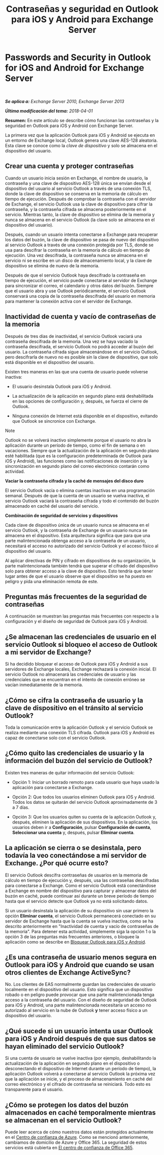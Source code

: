 ﻿---
title: 'Contraseñas y seguridad en Outlook para iOS y Android para Exchange Server'
TOCTitle: Passwords and Security in Outlook for iOS and Android for Exchange Server
ms:assetid: e5565beb-7ef3-47c4-8daf-6d8f1d22dceb
ms:mtpsurl: https://technet.microsoft.com/es-es/library/Mt465750(v=EXCHG.150)
ms:contentKeyID: 70312149
ms.date: 05/22/2018
mtps_version: v=EXCHG.150
ms.translationtype: MT
---

# Passwords and Security in Outlook for iOS and Android for Exchange Server

 

_**Se aplica a:** Exchange Server 2010, Exchange Server 2013_

_**Última modificación del tema:** 2018-04-01_

**Resumen:**  En este artículo se describe cómo funcionan las contraseñas y la seguridad en Outlook para iOS y Android con Exchange Server.

La primera vez que la aplicación Outlook para iOS y Android se ejecuta en un entorno de Exchange local, Outlook genera una clave AES-128 aleatoria. Esta clave se conoce como la *clave de dispositivo* y solo se almacena en el dispositivo del usuario.

## Crear una cuenta y proteger contraseñas

Cuando un usuario inicia sesión en Exchange, el nombre de usuario, la contraseña y una clave de dispositivo AES-128 única se envían desde el dispositivo del usuario al servicio Outlook a través de una conexión TLS, donde la clave de dispositivo se conserva en la memoria de cálculo en tiempo de ejecución. Después de comprobar la contraseña con el servidor de Exchange, el servicio Outlook usa la clave de dispositivo para cifrar la contraseña, y la contraseña cifrada se almacena posteriormente en el servicio. Mientras tanto, la clave de dispositivo se elimina de la memoria y nunca se almacena en el servicio Outlook (la clave solo se almacena en el dispositivo del usuario).

Después, cuando un usuario intenta conectarse a Exchange para recuperar los datos del buzón, la clave de dispositivo se pasa de nuevo del dispositivo al servicio Outlook a través de una conexión protegida por TLS, donde se usa para descifrar la contraseña en la memoria de cálculo en tiempo de ejecución. Una vez descifrada, la contraseña nunca se almacena en el servicio ni se escribe en un disco de almacenamiento local, y la clave de dispositivo se elimina de nuevo de la memoria.

Después de que el servicio Outlook haya descifrado la contraseña en tiempo de ejecución, el servicio puede conectarse al servidor de Exchange para sincronizar el correo, el calendario y otros datos del buzón. Siempre que el usuario abra y use Outlook periódicamente, el servicio Outlook conservará una copia de la contraseña descifrada del usuario en memoria para mantener la conexión activa con el servidor de Exchange.

## Inactividad de cuenta y vacío de contraseñas de la memoria

Después de tres días de inactividad, el servicio Outlook vaciará una contraseña descifrada de la memoria. Una vez se haya vaciado la contraseña descifrada, el servicio Outlook no podrá acceder al buzón del usuario. La contraseña cifrada sigue almacenándose en el servicio Outlook, pero descifrarla de nuevo no es posible sin la clave de dispositivo, que solo está disponible en el dispositivo del usuario.

Existen tres maneras en las que una cuenta de usuario puede volverse inactiva:

  - El usuario desinstala Outlook para iOS y Android.

  - La actualización de la aplicación en segundo plano está deshabilitada en las opciones de configuración y, después, se fuerza el cierre de Outlook.

  - Ninguna conexión de Internet está disponible en el dispositivo, evitando que Outlook se sincronice con Exchange.


> [!NOTE]
> Outlook no se volverá inactivo simplemente porque el usuario no abra la aplicación durante un período de tiempo, como el fin de semana o en vacaciones. Siempre que la actualización de la aplicación en segundo plano esté habilitada (que es la configuración predeterminada de Outlook para iOS y Android), las funciones como las notificaciones de inserción y la sincronización en segundo plano del correo electrónico contarán como actividad.



**Vaciar la contraseña cifrada y la caché de mensajes del disco duro**

El servicio Outlook vacía o elimina cuentas inactivas en una programación semanal. Después de que la cuenta de un usuario se vuelva inactiva, el servicio Outlook vaciará la contraseña cifrada y todo el contenido del buzón almacenado en caché del usuario del servicio.

**Combinación de seguridad de servicios y dispositivos**

Cada clave de dispositivo única de un usuario nunca se almacena en el servicio Outlook, y la contraseña de Exchange de un usuario nunca se almacena en el dispositivo. Esta arquitectura significa que para que una parte malintencionada obtenga acceso a la contraseña de un usuario, necesitará el acceso no autorizado del servicio Outlook y el acceso físico al dispositivo del usuario.

Al aplicar directivas de PIN y cifrado en dispositivos de su organización, la parte malintencionada también tendrá que superar el cifrado del dispositivo solo para obtener acceso a la clave de dispositivo. Esto tendría que tener lugar antes de que el usuario observe que el dispositivo se ha puesto en peligro y pida una eliminación remota de este.

## Preguntas más frecuentes de la seguridad de contraseñas

A continuación se muestran las preguntas más frecuentes con respecto a la configuración y el diseño de seguridad de Outlook para iOS y Android.

## ¿Se almacenan las credenciales de usuario en el servicio Outlook si bloqueo el acceso de Outlook a mi servidor de Exchange?

Si ha decidido bloquear el acceso de Outlook para iOS y Android a sus servidores de Exchange locales, Exchange rechazará la conexión inicial. El servicio Outlook no almacenará las credenciales de usuario y las credenciales que se encuentran en el intento de conexión erróneo se vacían inmediatamente de la memoria.

## ¿Cómo se cifra la contraseña de usuario y la clave de dispositivo en el tránsito al servicio Outlook?

Toda la comunicación entre la aplicación Outlook y el servicio Outlook se realiza mediante una conexión TLS cifrada. Outlook para iOS y Android es capaz de conectarse solo con el servicio Outlook.

## ¿Cómo quito las credenciales de usuario y la información del buzón del servicio de Outlook?

Existen tres maneras de quitar información del servicio Outlook:

  - Opción 1: Iniciar un borrado remoto para cada usuario que haya usado la aplicación para conectarse a Exchange.

  - Opción 2: Que todos los usuarios eliminen Outlook para iOS y Android. Todos los datos se quitarán del servicio Outlook aproximadamente de 3 a 7 días.

  - Opción 3: Que los usuarios quiten su cuenta de la aplicación Outlook y, después, eliminen la aplicación de sus dispositivos. En la aplicación, los usuarios deben ir a **Configuración**, pulsar **Configuración de cuenta**, **Seleccionar una cuenta** y, después, pulsar **Eliminar cuenta**.

## La aplicación se cierra o se desinstala, pero todavía la veo conectándose a mi servidor de Exchange. ¿Por qué ocurre esto?

El servicio Outlook descifra contraseñas de usuarios en la memoria de cálculo en tiempo de ejecución y, después, usa las contraseñas descifradas para conectarse a Exchange. Como el servicio Outlook está conectándose a Exchange en nombre del dispositivo para capturar y almacenar datos del buzón en caché, puede continuar así durante un breve período de tiempo hasta que el servicio detecte que Outlook ya no está solicitando datos.

Si un usuario desinstala la aplicación de su dispositivo sin usar primero la opción **Eliminar cuenta**, el servicio Outlook permanecerá conectado en su servidor de Exchange hasta que la cuenta se vuelva inactiva, como se ha descrito anteriormente en "Inactividad de cuenta y vacío de contraseñas de la memoria". Para detener esta actividad, simplemente siga la opción 1 o la opción 3 de las preguntas más frecuentes anteriores, o bloquee la aplicación como se describe en [Bloquear Outlook para iOS y Android](https://technet.microsoft.com/es-es/library/mt759239\(v=exchg.150\)).

## ¿Es una contraseña de usuario menos segura en Outlook para iOS y Android que cuando se usan otros clientes de Exchange ActiveSync?

No. Los clientes de EAS normalmente guardan las credenciales de usuario localmente en el dispositivo del usuario. Esto significa que un dispositivo robado o en peligro puede provocar que una parte malintencionada tenga acceso a la contraseña del usuario. Con el diseño de seguridad de Outlook para iOS y Android, una parte malintencionada necesitaría un acceso no autorizado al servicio en la nube de Outlook **y** tener acceso físico a un dispositivo del usuario.

## ¿Qué sucede si un usuario intenta usar Outlook para iOS y Android después de que sus datos se hayan eliminado del servicio Outlook?

Si una cuenta de usuario se vuelve inactiva (por ejemplo, deshabilitando la actualización de la aplicación en segundo plano en el dispositivo o desconectando el dispositivo de Internet durante un período de tiempo), la aplicación Outlook volverá a conectarse al servicio Outlook la próxima vez que la aplicación se inicie, y el proceso de almacenamiento en caché del correo electrónico y el cifrado de contraseña se reiniciará. Todo esto es transparente para el usuario.

## ¿Cómo se protegen los datos del buzón almacenados en caché temporalmente mientras se almacenan en el servicio Outlook?

Puede leer acerca de cómo nuestros datos están protegidos actualmente en el [Centro de confianza de Azure](https://azure.microsoft.com/support/trust-center/). Como se mencionó anteriormente, cambiamos de domicilio de Azure y Office 365. La seguridad de estos servicios está cubierta en [El centro de confianza de Office 365](https://go.microsoft.com/fwlink/p/?linkid=525776).

